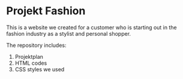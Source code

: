 # Projekt Fashion

This is a website we created for a customer who is starting out in the fashion industry as a stylist and personal shopper.

The repository includes:
1. Projektplan
2. HTML codes
3. CSS styles we used
